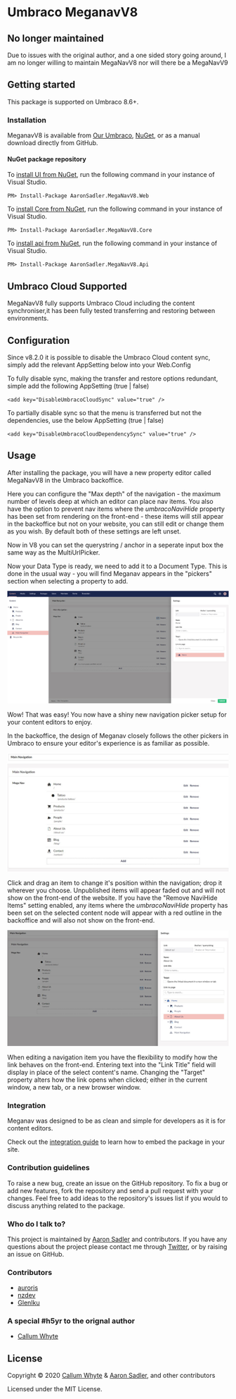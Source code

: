 # Umbraco MeganavV8

## No longer maintained
Due to issues with the original author, and a one sided story going around, I am no longer willing to maintain MegaNavV8 nor will there be a MegaNavV9

## Getting started

This package is supported on Umbraco 8.6+.

### Installation

MeganavV8 is available from [Our Umbraco](https://our.umbraco.com/packages/website-utilities/umbracomeganavv8/), [NuGet](https://www.nuget.org/packages/AaronSadler.MegaNavV8.Web/), or as a manual download directly from GitHub.

#### NuGet package repository
To [install UI from NuGet](https://www.nuget.org/packages/AaronSadler.MegaNavV8.Web/), run the following command in your instance of Visual Studio.

    PM> Install-Package AaronSadler.MegaNavV8.Web
	
To [install Core from NuGet](https://www.nuget.org/packages/AaronSadler.MegaNavV8.Core/), run the following command in your instance of Visual Studio.

    PM> Install-Package AaronSadler.MegaNavV8.Core

To [install api from NuGet](https://www.nuget.org/packages/AaronSadler.MegaNavV8.Api/), run the following command in your instance of Visual Studio.

    PM> Install-Package AaronSadler.MegaNavV8.Api

## Umbraco Cloud Supported

MegaNavV8 fully supports Umbraco Cloud including the content synchroniser,it has been fully tested transferring and restoring between environments.

## Configuration

Since v8.2.0 it is possible to disable the Umbraco Cloud content sync, simply add the relevant AppSetting below into your Web.Config

To fully disable sync, making the transfer and restore options redundant, simple add the following AppSetting (true | false)

    <add key="DisableUmbracoCloudSync" value="true" />

To partially disable sync so that the menu is transferred but not the dependencies, use the below AppSetting (true | false)
    
    <add key="DisableUmbracoCloudDependencySync" value="true" />

## Usage

After installing the package, you will have a new property editor called MegaNavV8 in the Umbraco backoffice.

Here you can configure the "Max depth" of the navigation - the maximum number of levels deep at which an editor can place nav items. You also have the option to prevent nav items where the _umbracoNaviHide_ property has been set from rendering on the front-end - these items will still appear in the backoffice but not on your website, you can still edit or change them as you wish. By default both of these settings are left unset.

Now in V8 you can set the querystring / anchor in a seperate input box the same way as the MultiUrlPicker.

Now your Data Type is ready, we need to add it to a Document Type. This is done in the usual way - you will find Meganav appears in the "pickers" section when selecting a property to add.

![Meganav Property Editor](docs/img/property-editor.jpg?raw=true)

Wow! That was easy! You now have a shiny new navigation picker setup for your content editors to enjoy.

In the backoffice, the design of Meganav closely follows the other pickers in Umbraco to ensure your editor's experience is as familiar as possible.

![Meganav](docs/img/nav-items.jpg?raw=true)

Click and drag an item to change it's position within the navigation; drop it wherever you choose. Unpublished items will appear faded out and will not show on the front-end of the website. If you have the "Remove NaviHide Items" setting enabled, any items where the _umbracoNaviHide_ property has been set on the selected content node will appear with a red outline in the backoffice and will also not show on the front-end.

![Meganav Edit Item](docs/img/edit-nav-item.jpg?raw=true)

When editing a navigation item you have the flexibility to modify how the link behaves on the front-end. Entering text into the "Link Title" field will display in place of the select content's name. Changing the "Target" property alters how the link opens when clicked; either in the current window, a new tab, or a new browser window.

### Integration

Meganav was designed to be as clean and simple for developers as it is for content editors.

Check out the [integration guide](docs/integration-guide.md) to learn how to embed the package in your site.

### Contribution guidelines

To raise a new bug, create an issue on the GitHub repository. To fix a bug or add new features, fork the repository and send a pull request with your changes. Feel free to add ideas to the repository's issues list if you would to discuss anything related to the package.

### Who do I talk to?
This project is maintained by [Aaron Sadler](https://aaronsadler.uk) and contributors. If you have any questions about the project please contact me through [Twitter](https://twitter.com/AaronSadlerUK), or by raising an issue on GitHub.

### Contributors

* [auroris](https://github.com/auroris)
* [nzdev](https://github.com/nzdev)
* [GlenIku](https://github.com/GlenIku)

### A special #h5yr to the orignal author

* [Callum Whyte](https://github.com/callumbwhyte)

## License

Copyright &copy; 2020 [Callum Whyte](https://github.com/callumbwhyte) & [Aaron Sadler](https://aaronsadler.uk), and other contributors

Licensed under the MIT License.
